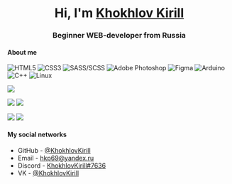 <h1 align="center">Hi, I'm <a href="#">Khokhlov Kirill</a></h1>
<h3 align="center">Beginner WEB-developer from Russia</h3>

#### About me

![HTML5](https://img.shields.io/badge/html5-%23E34F26.svg?style=for-the-badge&logo=html5&logoColor=white)
![CSS3](https://img.shields.io/badge/css3-%231572B6.svg?style=for-the-badge&logo=css3&logoColor=white)
![SASS/SCSS](https://img.shields.io/badge/SASS-hotpink.svg?style=for-the-badge&logo=SASS&logoColor=white)
![Adobe Photoshop](https://img.shields.io/badge/adobe%20photoshop-%2331A8FF.svg?style=for-the-badge&logo=adobe%20photoshop&logoColor=white)
![Figma](https://img.shields.io/badge/figma-%23F24E1E.svg?style=for-the-badge&logo=figma&logoColor=white)
![Arduino](https://img.shields.io/badge/-Arduino-00979D?style=for-the-badge&logo=Arduino&logoColor=white)
![C++](https://img.shields.io/badge/c++-%2300599C.svg?style=for-the-badge&logo=c%2B%2B&logoColor=white)
![Linux](https://img.shields.io/badge/Linux-FCC624?style=for-the-badge&logo=linux&logoColor=black)



![](https://github-profile-summary-cards.vercel.app/api/cards/profile-details?username=KhokhlovKirill&theme=default)

![](https://github-profile-summary-cards.vercel.app/api/cards/most-commit-language?username=KhokhlovKirill&theme=default)
![](https://github-profile-summary-cards.vercel.app/api/cards/repos-per-language?username=KhokhlovKirill&theme=default)

![](https://github-profile-summary-cards.vercel.app/api/cards/stats?username=KhokhlovKirill&theme=default)
![](https://github-profile-summary-cards.vercel.app/api/cards/productive-time?username=KhokhlovKirill&theme=default)

#### My social networks

- GitHub - [@KhokhlovKirill](https://github.com/KhokhlovKirill)
- Email - [hkp69@yandex.ru](mailto:hkp69@yandex.ru)
- Discord - [KhokhlovKirill#7636](https://discord.com/)
- VK - [@KhokhlovKirill](https://vk.com/KhokhlovKirill)
